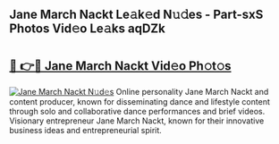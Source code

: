 ## Jane March Nackt Le𝚊k𝚎d N𝚞𝚍es - Part-sxS Photos Vid𝚎o Le𝚊ks aqDZk

# <h2><a href="http://fb88gib.evod.top/?m=Jane+March+Nackt">🔗 👉🔴 Jane March Nackt Vid𝚎o Ph𝚘t𝚘s</a></h2>

[![Jane March Nackt N𝚞d𝚎s](https://i.imgur.com/8V9OHl7.gif)](http://fb88gib.evod.top/?m=Jane+March+Nackt)
Online personality Jane March Nackt and content producer, known for disseminating dance and lifestyle content through solo and collaborative dance performances and brief videos. Visionary entrepreneur Jane March Nackt, known for their innovative business ideas and entrepreneurial spirit. 
